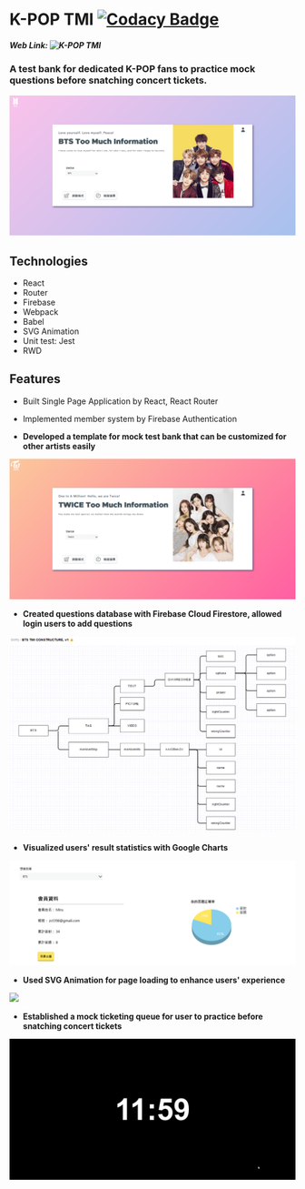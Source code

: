 # K-POP TMI [![Codacy Badge](https://api.codacy.com/project/badge/Grade/77cb95185a7c4c9e94fb2f0524b3978c)](https://www.codacy.com/manual/MiruTsai/BTS-React?utm_source=github.com&amp;utm_medium=referral&amp;utm_content=MiruTsai/BTS-React&amp;utm_campaign=Badge_Grade)
##### Web Link:   ![K-POP TMI](https://btstmi.firebaseapp.com/) 
### A test bank for dedicated K-POP fans to practice mock questions before snatching concert tickets. 

![](/dist/img/readme/BTS.png)

## Technologies
* React
* Router
* Firebase
* Webpack
* Babel
* SVG Animation
* Unit test: Jest
* RWD


## Features
* Built Single Page Application by React, React Router
* Implemented member system by Firebase Authentication

* __Developed a template for mock test bank that can be customized for other artists easily__

![](/dist/img/readme/TWICE.png)

* __Created questions database with Firebase Cloud Firestore, allowed login users to add questions__

![](/dist/img/readme/constructure.PNG)

* __Visualized users' result statistics with Google Charts__

![](/dist/img/readme/profile.PNG)

* __Used SVG Animation for page loading to enhance users' experience__

![](/dist/img/readme/opening.gif)

* __Established a mock ticketing queue for user to practice before snatching concert tickets__

![](/dist/img/readme/pretest.gif)

